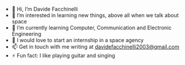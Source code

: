 - 👋 Hi, I’m Davide Facchinelli
- 👀 I’m interested in learning new things, above all when we talk about space
- 🌱 I’m currently learning Computer, Communication and Electronic Engineering
- 💞️ I would love to start an internship in a space agency
- 📫 Get in touch with me writing at davidefacchinelli2003@gmail.com
- ⚡ Fun fact: I like playing guitar and singing

<!---
IGINOI/IGINOI is a ✨ special ✨ repository because its `README.md` (this file) appears on your GitHub profile.
You can click the Preview link to take a look at your changes.
--->
